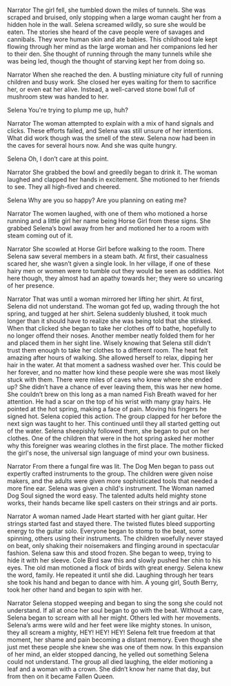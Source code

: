 Narrator
The girl fell, she tumbled down the miles of tunnels. She was scraped and bruised, only stopping when a large woman caught her from a hidden hole in the wall. Selena screamed wildly, so sure she would be eaten. The stories she heard of the cave people were of savages and cannibals. They wore human skin and ate babies. This childhood tale kept flowing through her mind as the large woman and her companions led her to their den. She thought of running through the many tunnels while she was being led, though the thought of starving kept her from doing so. 

Narrator
When she reached the den. A bustling miniature city full of running children and busy work. She closed her eyes waiting for them to sacrifice her, or even eat her alive. Instead, a well-carved stone bowl full of mushroom stew was handed to her. 

Selena
You're trying to plump me up, huh?

Narrator
The woman attempted to explain with a mix of hand signals and clicks. These efforts failed, and Selena was still unsure of her intentions. What did work though was the smell of the stew. Selena now had been in the caves for several hours now. And she was quite hungry.  

Selena
Oh, I don’t care at this point.

Narrator
She grabbed the bowl and greedily began to drink it. The woman laughed and clapped her hands in excitement. She motioned to her friends to see. They all high-fived and cheered.

Selena
Why are you so happy? Are you planning on eating me?

Narrator
The women laughed, with one of them who motioned a horse running and a little girl her name being Horse Girl from these signs. She grabbed Selena’s bowl away from her and motioned her to a room with steam coming out of it.

Narrator
She scowled at Horse Girl before walking to the room. There Selena saw several members in a steam bath. At first, their casualness scared her, she wasn’t given a single look. In her village, if one of these hairy men or women were to tumble out they would be seen as oddities. Not here though, they almost had an apathy towards her; they were so uncaring of her presence.

Narrator
That was until a woman mirrored her lifting her shirt. At first, Selena did not understand. The woman got fed up, wading through the hot spring, and tugged at her shirt. Selena suddenly blushed, it took much longer than it should have to realize she was being told that she stinked. When that clicked she began to take her clothes off to bathe, hopefully to no longer offend their noses. Another member neatly folded them for her and placed them in her sight line. Wisely knowing that Selena still didn’t trust them enough to take her clothes to a different room. The heat felt amazing after hours of walking. She allowed herself to relax, dipping her hair in the water. At that moment a sadness washed over her. This could be her forever, and no matter how kind these people were she was most likely stuck with them. There were miles of caves who knew where she ended up? She didn’t have a chance of ever leaving them, this was her new home. She couldn’t brew on this long as a man named Fish Breath waved for her attention. He had a scar on the top of his wrist with many gray hairs. He pointed at the hot spring, making a face of pain. Moving his fingers he signed hot. Selena copied this action. The group clapped for her before the next sign was taught to her. This continued until they all started getting out of the water. Selena sheepishly followed them, she began to put on her clothes. One of the children that were in the hot spring asked her mother why this foreigner was wearing clothes in the first place. The mother flicked the girl's nose, the universal sign language of mind your own business. 

Narrator
From there a fungal fire was lit. The Dog Men began to pass out expertly crafted instruments to the group. The children were given noise makers, and the adults were given more sophisticated tools that needed a more fine ear. Selena was given a child's instrument. The Woman named Dog Soul signed the word easy. The talented adults held mighty stone works, their hands became like spell casters on their strings and air ports.

Narrator
A woman named Jade Heart started with her giant guitar. Her strings started fast and stayed there. The twisted flutes bleed supporting energy to the guitar solo. Everyone began to stomp to the beat, some spinning, others using their instruments. The children woefully never stayed on beat, only shaking their noisemakers and flinging around in spectacular fashion. Selena saw this and stood frozen. She began to weep, trying to hide it with her sleeve. Cole Bird saw this and slowly pushed her chin to his eyes. The old man motioned a flock of birds with great energy. Selena knew the word, family. He repeated it until she did. Laughing through her tears she took his hand and began to dance with him. A young girl, South Berry, took her other hand and began to spin with her. 

Narrator
Selena stopped weeping and began to sing the song she could not understand. If all at once her soul began to go with the beat.  Without a care, Selena began to scream with all her might. Others led with her movements. Selena’s arms were wild and her feet were like mighty stones. In unison, they all scream a mighty, HEY! HEY! HEY! Selena felt true freedom at that moment, her shame and pain becoming a distant memory. Even though she just met these people she knew she was one of them now. In this expansion of her mind, an elder stopped dancing, he yelled out something Selena could not understand. The group all died laughing, the elder motioning a leaf and a woman with a crown. She didn’t know her name that day, but from then on it became Fallen Queen.
